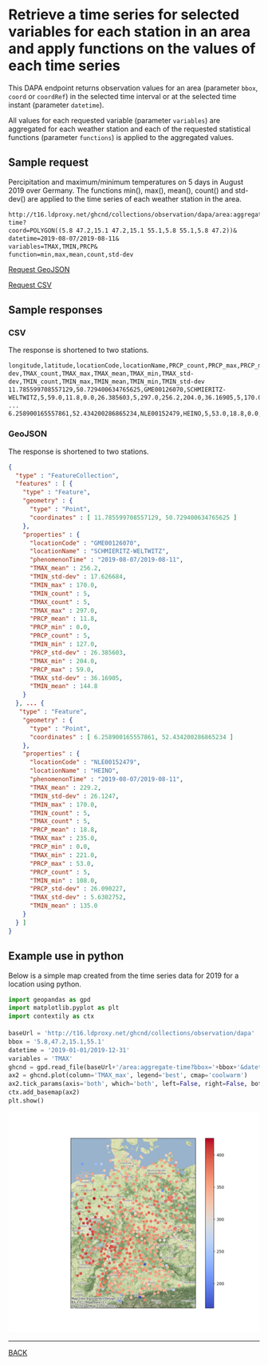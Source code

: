 # Retrieve a time series for selected variables for each station in an area and apply functions on the values of each time series

This DAPA endpoint returns observation values for an area (parameter `bbox`, `coord` or `coordRef`) in the selected time interval or at the selected time instant (parameter `datetime`). 

All values for each requested variable (parameter `variables`) are aggregated for each weather station and each of the requested statistical functions (parameter `functions`) is applied to the aggregated values.

## Sample request

Percipitation and maximum/minimum temperatures on 5 days in August 2019 over Germany. The functions min(), max(), mean(), count() and std-dev() are applied to the time series of each weather station in the area.

```text
http://t16.ldproxy.net/ghcnd/collections/observation/dapa/area:aggregate-time?
coord=POLYGON((5.8 47.2,15.1 47.2,15.1 55.1,5.8 55.1,5.8 47.2))&
datetime=2019-08-07/2019-08-11&
variables=TMAX,TMIN,PRCP&
function=min,max,mean,count,std-dev
```

[Request GeoJSON](http://t16.ldproxy.net/ghcnd/collections/observation/dapa/area:aggregate-time?coord=POLYGON((5.8%2047.2%2C15.1%2047.2%2C15.1%2055.1%2C5.8%2055.1%2C5.8%2047.2))&datetime=2019-08-07/2019-08-11&variables=TMAX,TMIN,PRCP&functions=min,max,mean,count,std-dev&f=json)

[Request CSV](http://t16.ldproxy.net/ghcnd/collections/observation/dapa/area:aggregate-time?coord=POLYGON((5.8%2047.2%2C15.1%2047.2%2C15.1%2055.1%2C5.8%2055.1%2C5.8%2047.2))&datetime=2019-08-07/2019-08-11&variables=TMAX,TMIN,PRCP&functions=min,max,mean,count,std-dev&f=csv)

## Sample responses

### CSV

The response is shortened to two stations.

```csv
longitude,latitude,locationCode,locationName,PRCP_count,PRCP_max,PRCP_mean,PRCP_min,PRCP_std-dev,TMAX_count,TMAX_max,TMAX_mean,TMAX_min,TMAX_std-dev,TMIN_count,TMIN_max,TMIN_mean,TMIN_min,TMIN_std-dev
11.785599708557129,50.729400634765625,GME00126070,SCHMIERITZ-WELTWITZ,5,59.0,11.8,0.0,26.385603,5,297.0,256.2,204.0,36.16905,5,170.0,144.8,127.0,17.626684
...
6.258900165557861,52.434200286865234,NLE00152479,HEINO,5,53.0,18.8,0.0,26.090227,5,235.0,229.2,221.0,5.6302752,5,170.0,135.0,108.0,26.1247
```

### GeoJSON

The response is shortened to two stations.

```json
{
  "type" : "FeatureCollection",
  "features" : [ {
    "type" : "Feature",
    "geometry" : {
      "type" : "Point",
      "coordinates" : [ 11.785599708557129, 50.729400634765625 ]
    },
    "properties" : {
      "locationCode" : "GME00126070",
      "locationName" : "SCHMIERITZ-WELTWITZ",
      "phenomenonTime" : "2019-08-07/2019-08-11",
      "TMAX_mean" : 256.2,
      "TMIN_std-dev" : 17.626684,
      "TMIN_max" : 170.0,
      "TMIN_count" : 5,
      "TMAX_count" : 5,
      "TMAX_max" : 297.0,
      "PRCP_mean" : 11.8,
      "PRCP_min" : 0.0,
      "PRCP_count" : 5,
      "TMIN_min" : 127.0,
      "PRCP_std-dev" : 26.385603,
      "TMAX_min" : 204.0,
      "PRCP_max" : 59.0,
      "TMAX_std-dev" : 36.16905,
      "TMIN_mean" : 144.8
    }
  }, ... {
   "type" : "Feature",
    "geometry" : {
      "type" : "Point",
      "coordinates" : [ 6.258900165557861, 52.434200286865234 ]
    },
    "properties" : {
      "locationCode" : "NLE00152479",
      "locationName" : "HEINO",
      "phenomenonTime" : "2019-08-07/2019-08-11",
      "TMAX_mean" : 229.2,
      "TMIN_std-dev" : 26.1247,
      "TMIN_max" : 170.0,
      "TMIN_count" : 5,
      "TMAX_count" : 5,
      "PRCP_mean" : 18.8,
      "TMAX_max" : 235.0,
      "PRCP_min" : 0.0,
      "TMAX_min" : 221.0,
      "PRCP_max" : 53.0,
      "PRCP_count" : 5,
      "TMIN_min" : 108.0,
      "PRCP_std-dev" : 26.090227,
      "TMAX_std-dev" : 5.6302752,
      "TMIN_mean" : 135.0
    }
  } ]
}
```

## Example use in python

Below is a simple map created from the time series data for 2019 for a location using python.

```python
import geopandas as gpd
import matplotlib.pyplot as plt
import contextily as ctx

baseUrl = 'http://t16.ldproxy.net/ghcnd/collections/observation/dapa'
bbox = '5.8,47.2,15.1,55.1'
datetime = '2019-01-01/2019-12-31'
variables = 'TMAX'
ghcnd = gpd.read_file(baseUrl+'/area:aggregate-time?bbox='+bbox+'&datetime='+datetime+'&variables='+variables+'&f=json').to_crs(epsg=3857)
ax2 = ghcnd.plot(column='TMAX_max', legend='best', cmap='coolwarm')
ax2.tick_params(axis='both', which='both', left=False, right=False, bottom=False, top=False, labelleft=False, labelbottom=False)
ctx.add_basemap(ax2)
plt.show()
```

![Maximum temperature in Germany 2019](09-TMAX-Germany-2019.png)

---
[BACK](README.md)
